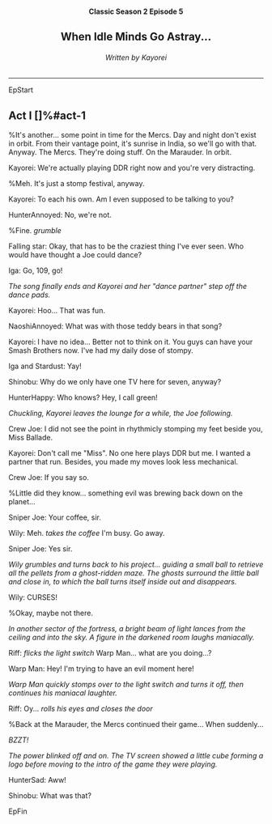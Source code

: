 
<div class=""><center>
<h4>Classic Season 2 Episode 5</h4>
<h2>When Idle Minds Go Astray...</h2>
<h6>Written by Kayorei</h6>
<hr>
</center></div>

EpStart

## Act I []%#act-1

%It's another... some point in time for the Mercs. Day and night don't exist in orbit. From their vantage point, it's sunrise in India, so we'll go with that. Anyway. The Mercs. They're doing stuff. On the Marauder. In orbit.

Kayorei: We're actually playing DDR right now and you're very distracting.

%Meh. It's just a stomp festival, anyway.

Kayorei: To each his own. Am I even supposed to be talking to you?

HunterAnnoyed: No, we're not.

%Fine. *grumble*

Falling star: Okay, that has to be the craziest thing I've ever seen. Who would have thought a Joe could dance?

Iga: Go, 109, go!

*The song finally ends and Kayorei and her "dance partner" step off the dance pads.*

Kayorei: Hoo... That was fun.

NaoshiAnnoyed: What was with those teddy bears in that song?

Kayorei: I have no idea... Better not to think on it. You guys can have your Smash Brothers now. I've had my daily dose of stompy.

Iga and Stardust: Yay!

Shinobu: Why do we only have one TV here for seven, anyway?

HunterHappy: Who knows? Hey, I call green!

*Chuckling, Kayorei leaves the lounge for a while, the Joe following.*

Crew Joe: I did not see the point in rhythmicly stomping my feet beside you, Miss Ballade.

Kayorei: Don't call me "Miss". No one here plays DDR but me. I wanted a partner that run. Besides, you made my moves look less mechanical.

Crew Joe: If you say so.

%Little did they know... something evil was brewing back down on the planet...

Sniper Joe: Your coffee, sir.

Wily: Meh. *takes the coffee* I'm busy. Go away.

Sniper Joe: Yes sir.

*Wily grumbles and turns back to his project... guiding a small ball to retrieve all the pellets from a ghost-ridden maze. The ghosts surround the little ball and close in, to which the ball turns itself inside out and disappears.*

Wily: CURSES!

%Okay, maybe not there.

*In another sector of the fortress, a bright beam of light lances from the ceiling and into the sky. A figure in the darkened room laughs maniacally.*

Riff: *flicks the light switch* Warp Man... what are you doing...?

Warp Man: Hey! I'm trying to have an evil moment here!

*Warp Man quickly stomps over to the light switch and turns it off, then continues his maniacal laughter.*

Riff: Oy... *rolls his eyes and closes the door*

%Back at the Marauder, the Mercs continued their game... When suddenly...

*BZZT!*

*The power blinked off and on. The TV screen showed a little cube forming a logo before moving to the intro of the game they were playing.*

HunterSad: Aww!

Shinobu: What was that?



EpFin

<script src="assets/js/EpFormatter.js"></script>